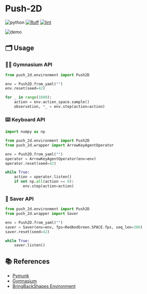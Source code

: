 # Push-2D

![python](https://img.shields.io/badge/python-3.8%20|%203.9%20|%203.10-blue)
[![Ruff](https://img.shields.io/endpoint?url=https://raw.githubusercontent.com/charliermarsh/ruff/main/assets/badge/v2.json)](https://github.com/astral-sh/ruff)
[![lint](https://github.com/nomutin/push2d-simulator/actions/workflows/lint.yml/badge.svg)](https://github.com/nomutin/push2d-simulator/actions/workflows/lint.yml)

![demo](https://github.com/nomutin/Push-2D/assets/48053582/a0283860-ac3f-4a1c-b4e3-5460570c66f6)

## 🗂️ Usage

### 🏋️‍♀️ Gymnasium API

```python
from push_2d.environment import Push2D

env = Push2D.from_yaml("")
env.reset(seed=42)

for _ in range(1000):
    action = env.action_space.sample()
    observation, *_ = env.step(action=action)
```

### ⌨️ Keyboard API

```python
import numpy as np

from push_2d.environment import Push2D
from push_2d.wrapper import ArrowKeyAgentOperator

env = Push2D.from_yaml("")
operator = ArrowKeyAgentOperator(env=env)
operator.reset(seed=42)

while True:
    action = operator.listen()
    if not np.all(action == 0):
        env.step(action=action)
```

### 📀 Saver API

```python
from push_2d.environment import Push2D
from push_2d.wrapper import Saver

env = Push2D.from_yaml("")
saver = Saver(env=env, fps=RedAndGreen.SPACE.fps, seq_len=300)
saver.reset(seed=42)

while True:
    saver.listen()
```

## 📚 References

- [Pymunk](http://www.pymunk.org/en/latest/)
- [Gymnasium](https://github.com/Farama-Foundation/Gymnasium)
- [BringBackShapes Environment](https://github.com/arnavkj1995/BBS)
